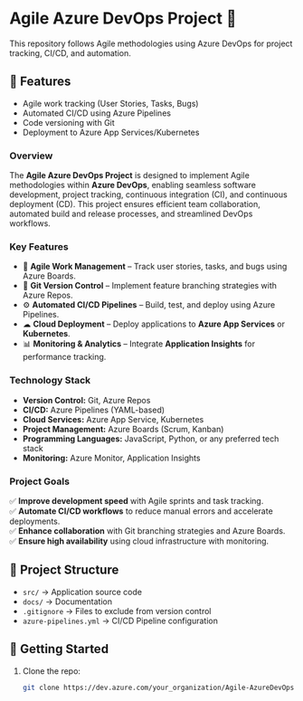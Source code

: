 # Agile Azure DevOps Project 🚀  

This repository follows Agile methodologies using Azure DevOps for project tracking, CI/CD, and automation.  

## 📌 Features  
- Agile work tracking (User Stories, Tasks, Bugs)  
- Automated CI/CD using Azure Pipelines  
- Code versioning with Git  
- Deployment to Azure App Services/Kubernetes

### **Overview**  
The **Agile Azure DevOps Project** is designed to implement Agile methodologies within **Azure DevOps**, enabling seamless software development, project tracking, continuous integration (CI), and continuous deployment (CD). This project ensures efficient team collaboration, automated build and release processes, and streamlined DevOps workflows.  

### **Key Features**  
- 📌 **Agile Work Management** – Track user stories, tasks, and bugs using Azure Boards.  
- 🔀 **Git Version Control** – Implement feature branching strategies with Azure Repos.  
- ⚙ **Automated CI/CD Pipelines** – Build, test, and deploy using Azure Pipelines.  
- ☁ **Cloud Deployment** – Deploy applications to **Azure App Services** or **Kubernetes**.  
- 📊 **Monitoring & Analytics** – Integrate **Application Insights** for performance tracking.  

### **Technology Stack**  
- **Version Control:** Git, Azure Repos  
- **CI/CD:** Azure Pipelines (YAML-based)  
- **Cloud Services:** Azure App Service, Kubernetes  
- **Project Management:** Azure Boards (Scrum, Kanban)  
- **Programming Languages:** JavaScript, Python, or any preferred tech stack  
- **Monitoring:** Azure Monitor, Application Insights  

### **Project Goals**  
✅ **Improve development speed** with Agile sprints and task tracking.  
✅ **Automate CI/CD workflows** to reduce manual errors and accelerate deployments.  
✅ **Enhance collaboration** with Git branching strategies and Azure Boards.  
✅ **Ensure high availability** using cloud infrastructure with monitoring.  

## 📂 Project Structure  
- `src/` → Application source code  
- `docs/` → Documentation  
- `.gitignore` → Files to exclude from version control  
- `azure-pipelines.yml` → CI/CD Pipeline configuration  

## 🚀 Getting Started  

1. Clone the repo:  
   ```bash
   git clone https://dev.azure.com/your_organization/Agile-AzureDevOps-Project.git


